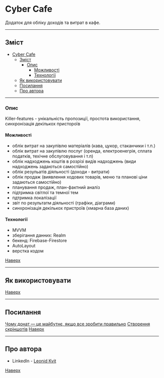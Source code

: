 # Cyber Cafe

Додаток для обліку доходів та витрат в кафе.

---

## Зміст

- [Cyber Cafe](#cyber-cafe)
  - [Зміст](#зміст)
    - [Опис](#опис)
      - [Можливості](#можливості)
      - [Технології](#технології)
  - [Як використовувати](#як-використовувати)
  - [Посилання](#посилання)
  - [Про автора](#про-автора)

---

### Опис

Killer-features - унікальність пропозиції, простота використання, синхронізація декількох пристороїв

#### Можливості

- облік витрат на закупівлю матеріалів (кава, цукор, стаканчики і т.п.)
- облік витрат на закупівлю послуг (оренда, електроенегрія, сплата податків, техічне обслуговування і т.п)
- облік надходжень коштів в розрізі видів надходжень (види надходжень задаються самостійно)
- облік резульатів діяльності (доходи - витрати)
- облік продаж (виявлення ходових товарів, меню та планові ціни задаються самостійно)
- планування продаж, план-фактний аналіз
- підтримка світлої та темної тем
- пдтримка локалізації
- звіт по результатм діяльності (графіки, діаграми)
- синхронізація декількох пристроїв (хмарна база даних)

#### Технології

- MVVM
- зберігання данних: Realm
- бекенд: Firebase-Firestore
- AutoLayout
- верстка кодом

[Наверх](#cyber-cafe)

---

## Як використовувати

[Наверх](#cyber-cafe)

---

## Посилання

[Чому донат — це майбутнє, якщо все зробити правильно](https://habr.com/ru/post/528610/)
[Створення скріншотів](https://appscreens.com/user/screen/bnYpWfX2zK3fh5mGiTLm)
[Наверх](#cyber-cafe)

---

## Про автора

- LinkedIn - [Leonid Kvit](https://www.linkedin.com/in/leokvit/)

[Наверх](#cyber-cafe)
